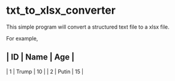 # txt_to_xlsx_converter
This simple program will convert a structured text file to a xlsx file. 

For example,

| ID  |  Name  | Age |
----------------------
| 1   |  Trump |  10 |
| 2   |  Putin |  15 |
